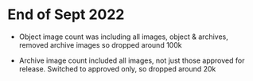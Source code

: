 
# End of Sept 2022

  - Object image count was including all images, object & archives, removed archive images so dropped around 100k

  - Archive image count included all images, not just those approved for release. Switched to approved only, so dropped around 20k
